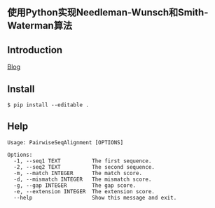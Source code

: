 

## 使用Python实现Needleman-Wunsch和Smith-Waterman算法

## Introduction

[Blog](https://www.yuque.com/achuan-2/blog/tfte2w)


## Install 
```shell
$ pip install --editable .
```
## Help
```shell
Usage: PairwiseSeqAlignment [OPTIONS]

Options:
  -1, --seq1 TEXT          The first sequence.
  -2, --seq2 TEXT          The second sequence.
  -m, --match INTEGER      The match score.
  -d, --mismatch INTEGER   The mismatch score.
  -g, --gap INTEGER        The gap score.
  -e, --extension INTEGER  The extension score.
  --help                   Show this message and exit.
```

